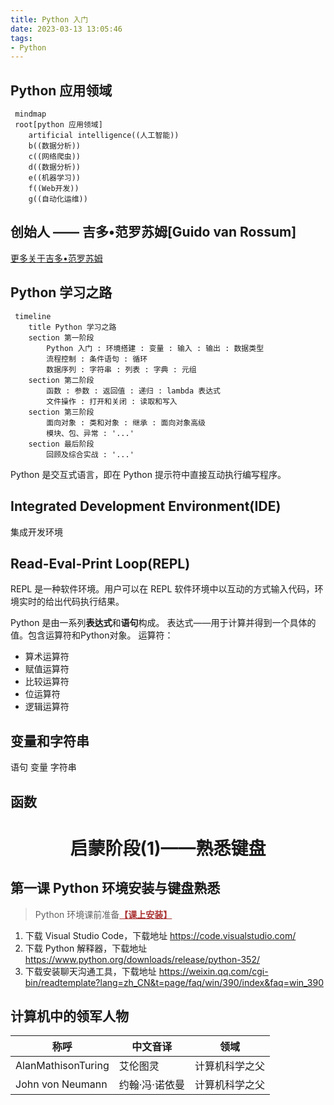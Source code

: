 ```yaml
---
title: Python 入门
date: 2023-03-13 13:05:46
tags:
- Python
---
```


## Python 应用领域
```mermaid
 mindmap
 root[python 应用领域]
    artificial intelligence((人工智能))
    b((数据分析))
    c((网络爬虫))
    d((数据分析))
    e((机器学习))
    f((Web开发))
    g((自动化运维))
```

## 创始人 —— 吉多•范罗苏姆[Guido van Rossum]
[更多关于吉多•范罗苏姆](https://mp.weixin.qq.com/s?__biz=MzkyOTQ0NTU5NA==&mid=2247483710&idx=1&sn=21553e069686d22b43ceea92ea563a4e&chksm=c208228bf57fab9d67ae3cec69c5d11d70d0cd3a27afe68b08179a37e452fe54f27982bd58f4&token=167694193&lang=zh_CN#rd)

## Python 学习之路
```mermaid
 timeline
    title Python 学习之路
    section 第一阶段
        Python 入门 : 环境搭建 : 变量 : 输入 : 输出 : 数据类型
        流程控制 : 条件语句 : 循环
        数据序列 : 字符串 : 列表 : 字典 : 元组
    section 第二阶段
        函数 : 参数 : 返回值 : 递归 : lambda 表达式
        文件操作 : 打开和关闭 : 读取和写入
    section 第三阶段
        面向对象 : 类和对象 : 继承 : 面向对象高级
        模块、包、异常 : '...'
    section 最后阶段
        回顾及综合实战 : '...'
```

Python 是交互式语言，即在 Python 提示符中直接互动执行编写程序。

## Integrated Development Environment(IDE)
集成开发环境

## Read-Eval-Print Loop(REPL)
REPL 是一种软件环境。用户可以在 REPL 软件环境中以互动的方式输入代码，环境实时的给出代码执行结果。

Python 是由一系列**表达式**和**语句**构成。
表达式——用于计算并得到一个具体的值。包含运算符和Python对象。
运算符：
*   算术运算符
*   赋值运算符
*   比较运算符
*   位运算符
*   逻辑运算符

## 变量和字符串
语句
变量
字符串

## 函数


# <center>启蒙阶段(1)——熟悉键盘</center>

## 第一课 Python 环境安装与键盘熟悉
> Python 环境课前准备<font color="#a33"><b><u>【课上安装】</u></b></font>
1.  下载 Visual Studio Code，下载地址 https://code.visualstudio.com/
2.  下载 Python 解释器，下载地址 https://www.python.org/downloads/release/python-352/
3.  下载安装聊天沟通工具，下载地址 https://weixin.qq.com/cgi-bin/readtemplate?lang=zh_CN&t=page/faq/win/390/index&faq=win_390

## 计算机中的领军人物
|称呼|中文音译|领域|
|--|--|--|
|AlanMathisonTuring|艾伦图灵|计算机科学之父|
|John von Neumann|约翰·冯·诺依曼|计算机科学之父|